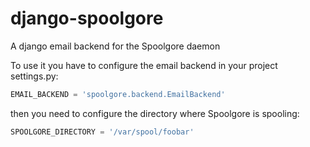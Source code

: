 django-spoolgore
================

A django email backend for the Spoolgore daemon

To use it you have to configure the email backend in  your project settings.py:

```py
EMAIL_BACKEND = 'spoolgore.backend.EmailBackend'
```

then you need to configure the directory where Spoolgore is spooling:

```py
SPOOLGORE_DIRECTORY = '/var/spool/foobar'
```
